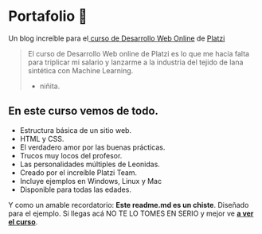 # Portafolio 💚
Un blog increíble para el[ curso de Desarrollo Web Online](https://platzi.com/clases/html5-css3/ "Curso de Desarrollo Web Online") de [Platzi](https://platzi.com/ "Platzi")
> El curso de Desarrollo Web online de Platzi es lo que me hacía falta para triplicar mi salario y lanzarme a la industria del tejido de lana sintética con Machine Learning.
> - niñita.

## En este curso vemos de todo.
* Estructura básica de un sitio web.
* HTML y CSS.
* El verdadero amor por las buenas prácticas.
* Trucos muy locos del profesor.
* Las personalidades múltiples de Leonidas.
* Creado por el increíble Platzi Team.
* Incluye ejemplos en Windows, Linux y Mac
* Disponible para todas las edades.

Y como un amable recordatorio: **Este readme.md es un chiste**.  Diseñado para el ejemplo. Si llegas acá NO TE LO TOMES EN SERIO y mejor ve [**a ver el curso**](https://platzi.com/clases/html5-css3/ "a ver el curso").